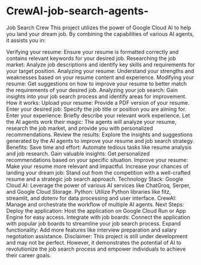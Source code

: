 # CrewAI-job-search-agents-

Job Search Crew
This project utilizes the power of Google Cloud AI to help you land your dream job. By combining the capabilities of various AI agents, it assists you in:

Verifying your resume: Ensure your resume is formatted correctly and contains relevant keywords for your desired job.
Researching the job market: Analyze job descriptions and identify key skills and requirements for your target position.
Analyzing your resume: Understand your strengths and weaknesses based on your resume content and experience.
Modifying your resume: Get suggestions on how to improve your resume to better match the requirements of your desired job.
Analyzing your job search: Gain insights into your job search process and identify areas for improvement.
How it works:
Upload your resume: Provide a PDF version of your resume.
Enter your desired job: Specify the job title or position you are aiming for.
Enter your experience: Briefly describe your relevant work experience.
Let the AI agents work their magic: The agents will analyze your resume, research the job market, and provide you with personalized recommendations.
Review the results: Explore the insights and suggestions generated by the AI agents to improve your resume and job search strategy.
Benefits:
Save time and effort: Automate tedious tasks like resume analysis and job research.
Gain valuable insights: Get personalized recommendations based on your specific situation.
Improve your resume: Make your resume more relevant and impactful.
Increase your chances of landing your dream job: Stand out from the competition with a well-crafted resume and a strategic job search approach.
Technology Stack:
Google Cloud AI: Leverage the power of various AI services like ChatGroq, Serper, and Google Cloud Storage.
Python: Utilize Python libraries like fitz, streamlit, and dotenv for data processing and user interface.
CrewAI: Manage and orchestrate the workflow of multiple AI agents.
Next Steps:
Deploy the application: Host the application on Google Cloud Run or App Engine for easy access.
Integrate with job boards: Connect the application with popular job boards to streamline your job search process.
Expand functionality: Add more features like interview preparation and salary negotiation assistance.
Disclaimer:
This project is still under development and may not be perfect. However, it demonstrates the potential of AI to revolutionize the job search process and empower individuals to achieve their career goals.
